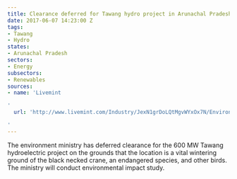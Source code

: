 ```yaml
---
title: Clearance deferred for Tawang hydro project in Arunachal Pradesh
date: 2017-06-07 14:23:00 Z
tags:
- Tawang
- Hydro
states:
- Arunachal Pradesh
sectors:
- Energy
subsectors:
- Renewables
sources:
- name: 'Livemint

'
  url: 'http://www.livemint.com/Industry/JexN1grDoLQtMgvWYxOx7N/Environment-ministry-panel-defers-clearance-to-600-MW-Tawang.html

'
---
```


The environment ministry has deferred clearance for the 600 MW Tawang hydroelectric project on the grounds that the location is a vital wintering ground of the black necked crane, an endangered species, and other birds. The ministry will conduct environmental impact study. 
